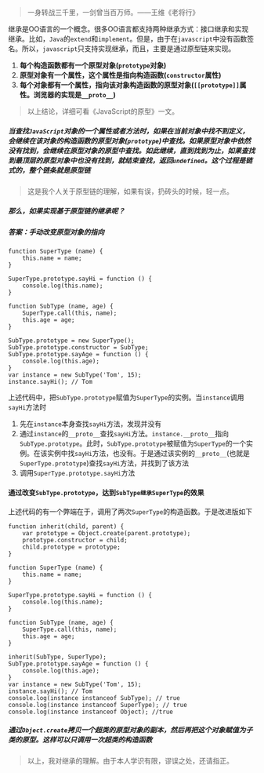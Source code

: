 > 一身转战三千里，一剑曾当百万师。——王维《老将行》

继承是OO语言的一个概念。很多OO语言都支持两种继承方式：接口继承和实现继承。比如，`Java`的`extend`和`implement`。但是，由于在`javascript`中没有函数签名。所以，`javascript`只支持实现继承，而且，主要是通过原型链来实现。

1. **每个构造函数都有一个原型对象(`prototype`对象)**
2. **原型对象有一个属性，这个属性是指向构造函数(`constructor`属性)**
3. **每个对象都有一个属性，指向该对象构造函数的原型对象(`[[prototype]]`属性。浏览器的实现是`__proto__`)**

> 以上结论，详细可看《JavaScript的原型》一文。

##### 当查找`JavaScript`对象的一个属性或者方法时，如果在当前对象中找不到定义，会继续在该对象的构造函数的原型对象(`prototype`)中查找。如果原型对象中依然没有找到，会继续在原型对象的原型中查找。如此继续，直到找到为止，如果查找到最顶层的原型对象中也没有找到，就结束查找，返回`undefined`。这个过程是链式的，整个链条就是原型链

> 这是我个人关于原型链的理解，如果有误，扔砖头的时候，轻一点。

##### 那么，如果实现基于原型链的继承呢？

##### 答案：手动改变原型对象的指向

```
function SuperType (name) {
    this.name = name;
}

SuperType.prototype.sayHi = function () {
    console.log(this.name);
}

function SubType (name, age) {
    SuperType.call(this, name);
    this.age = age;
}

SubType.prototype = new SuperType();
SubType.prototype.constructor = SubType;
SubType.prototype.sayAge = function () {
    console.log(this.age);
}
var instance = new SubType('Tom', 15);
instance.sayHi(); // Tom
```
上述代码中，把`SubType.prototype`赋值为`SuperType`的实例。当`instance`调用`sayHi`方法时
1. 先在`instance`本身查找`sayHi`方法，发现并没有
2. 通过`instance`的`__proto__`查找`sayHi`方法。`instance.__proto__`指向`SubType.prototype`。此时，`SubType.prototype`被赋值为`SuperType`的一个实例。在该实例中找`sayHi`方法，也没有。于是通过该实例的`__proto__`(也就是`SuperType.prototype`)查找`sayHi`方法，并找到了该方法
3. 调用`SuperType.prototype.sayHi`方法

#### 通过改变`SubType.prototype`，达到`SubType继承SuperType`的效果

上述代码的有一个弊端在于，调用了两次`SuperType`的构造函数。于是改进版如下
```
function inherit(child, parent) {
    var prototype = Object.create(parent.prototype);
    prototype.constructor = child;
    child.prototype = prototype;
}

function SuperType (name) {
    this.name = name;
}

SuperType.prototype.sayHi = function () {
    console.log(this.name);
}

function SubType (name, age) {
    SuperType.call(this, name);
    this.age = age;
}

inherit(SubType, SuperType);
SubType.prototype.sayAge = function () {
    console.log(this.age);
}
var instance = new SubType('Tom', 15);
instance.sayHi(); // Tom
console.log(instance instanceof SubType); // true
console.log(instance instanceof SuperType); // true
console.log(instance instanceof Object); //true
```

##### 通过`Object.create`拷贝一个超类的原型对象的副本，然后再把这个对象赋值为子类的原型。这样可以只调用一次超类的构造函数

> 以上，我对继承的理解。由于本人学识有限，谬误之处，还请指正。